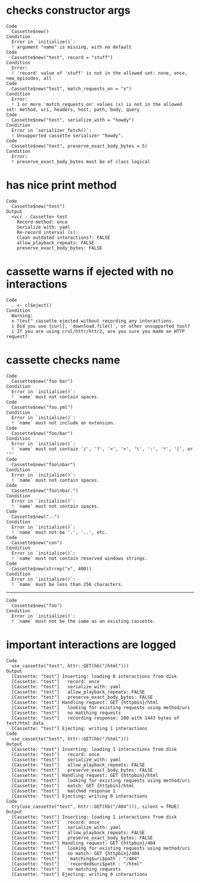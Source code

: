# checks constructor args

    Code
      Cassette$new()
    Condition
      Error in `initialize()`:
      ! argument "name" is missing, with no default
    Code
      Cassette$new("test", record = "stuff")
    Condition
      Error:
      ! 'record' value of 'stuff' is not in the allowed set: none, once, new_episodes, all
    Code
      Cassette$new("test", match_requests_on = "x")
    Condition
      Error:
      ! 1 or more 'match_requests_on' values (x) is not in the allowed set: method, uri, headers, host, path, body, query
    Code
      Cassette$new("test", serialize_with = "howdy")
    Condition
      Error in `serializer_fetch()`:
      ! Unsupported cassette serializer "howdy".
    Code
      Cassette$new("test", preserve_exact_body_bytes = 5)
    Condition
      Error:
      ! preserve_exact_body_bytes must be of class logical

# has nice print method

    Code
      Cassette$new("test")
    Output
      <vcr - Cassette> test
        Record method: once
        Serialize with: yaml
        Re-record interval (s): 
        Clean outdated interactions?: FALSE
        allow_playback_repeats: FALSE
        preserve_exact_body_bytes: FALSE

# cassette warns if ejected with no interactions

    Code
      . <- cl$eject()
    Condition
      Warning:
      x "test" cassette ejected without recording any interactions.
      i Did you use {curl}, `download.file()`, or other unsupported tool?
      i If you are using crul/httr/httr2, are you sure you made an HTTP request?

# cassette checks name

    Code
      Cassette$new("foo bar")
    Condition
      Error in `initialize()`:
      ! `name` must not contain spaces.
    Code
      Cassette$new("foo.yml")
    Condition
      Error in `initialize()`:
      ! `name` must not include an extension.
    Code
      Cassette$new("foo/bar")
    Condition
      Error in `initialize()`:
      ! `name` must not contain '/', '?', '<', '>', '\', ':', '*', '|', or '"'
    Code
      Cassette$new("foo\nbar")
    Condition
      Error in `initialize()`:
      ! `name` must not contain spaces.
    Code
      Cassette$new("foo\nbar.")
    Condition
      Error in `initialize()`:
      ! `name` must not contain spaces.
    Code
      Cassette$new("..")
    Condition
      Error in `initialize()`:
      ! `name` must not be '.', '..', etc.
    Code
      Cassette$new("con")
    Condition
      Error in `initialize()`:
      ! `name` must not contain reserved windows strings.
    Code
      Cassette$new(strrep("x", 400))
    Condition
      Error in `initialize()`:
      ! `name` must be less than 256 characters.

---

    Code
      Cassette$new("foo")
    Condition
      Error in `initialize()`:
      ! `name` must not be the same as an existing cassette.

# important interactions are logged

    Code
      use_cassette("test", httr::GET(hb("/html")))
    Output
      [Cassette: "test"] Inserting: loading 0 interactions from disk
      [Cassette: "test"]   record: once
      [Cassette: "test"]   serialize_with: yaml
      [Cassette: "test"]   allow_playback_repeats: FALSE
      [Cassette: "test"]   preserve_exact_body_bytes: FALSE
      [Cassette: "test"] Handling request: GET {httpbin}/html
      [Cassette: "test"]   looking for existing requests using method/uri
      [Cassette: "test"]   no matching requests
      [Cassette: "test"]   recording response: 200 with 1443 bytes of text/html data
      [Cassette: "test"] Ejecting: writing 1 interactions
    Code
      use_cassette("test", httr::GET(hb("/html")))
    Output
      [Cassette: "test"] Inserting: loading 1 interactions from disk
      [Cassette: "test"]   record: once
      [Cassette: "test"]   serialize_with: yaml
      [Cassette: "test"]   allow_playback_repeats: FALSE
      [Cassette: "test"]   preserve_exact_body_bytes: FALSE
      [Cassette: "test"] Handling request: GET {httpbin}/html
      [Cassette: "test"]   looking for existing requests using method/uri
      [Cassette: "test"]   match: GET {httpbin}/html
      [Cassette: "test"]   matched response 1
      [Cassette: "test"] Ejecting: writing 0 interactions
    Code
      try(use_cassette("test", httr::GET(hb("/404"))), silent = TRUE)
    Output
      [Cassette: "test"] Inserting: loading 1 interactions from disk
      [Cassette: "test"]   record: once
      [Cassette: "test"]   serialize_with: yaml
      [Cassette: "test"]   allow_playback_repeats: FALSE
      [Cassette: "test"]   preserve_exact_body_bytes: FALSE
      [Cassette: "test"] Handling request: GET {httpbin}/404
      [Cassette: "test"]   looking for existing requests using method/uri
      [Cassette: "test"]   no match: GET {httpbin}/404
      [Cassette: "test"]   `matching$uri$path`: "/404" 
      [Cassette: "test"]   `recorded$uri$path`: "/html"
      [Cassette: "test"]   no matching requests
      [Cassette: "test"] Ejecting: writing 0 interactions

